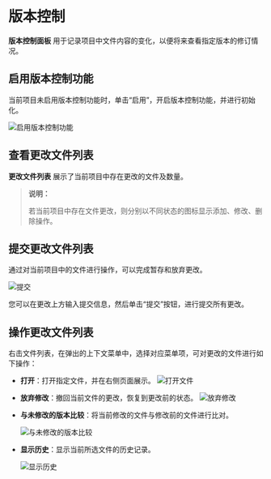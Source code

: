 # 版本控制

**版本控制面板** 用于记录项目中文件内容的变化，以便将来查看指定版本的修订情况。

## 启用版本控制功能

当前项目未启用版本控制功能时，单击“启用”，开启版本控制功能，并进行初始化。

![启用版本控制功能](https://docimages.blob.core.chinacloudapi.cn/images/Studio/enableversion20201214.png)

## 查看更改文件列表

**更改文件列表** 展示了当前项目中存在更改的文件及数量。

> **说明：**
>
> 若当前项目中存在文件更改，则分别以不同状态的图标显示添加、修改、删除操作。

## 提交更改文件列表

通过对当前项目中的文件进行操作，可以完成暂存和放弃更改。

![提交](https://docimages.blob.core.chinacloudapi.cn/images/Studio/commit20201214.png)

您可以在更改上方输入提交信息，然后单击“提交”按钮，进行提交所有更改。

## 操作更改文件列表

右击文件列表，在弹出的上下文菜单中，选择对应菜单项，可对更改的文件进行如下操作：

- **打开**：打开指定文件，并在右侧页面展示。
![打开文件](https://docimages.blob.core.chinacloudapi.cn/images/Studio/open20201214.png)

- **放弃修改**：撤回当前文件的更改，恢复到更改前的状态。
![放弃修改](https://docimages.blob.core.chinacloudapi.cn/images/Studio/giveupupdate20201214.gif)

- **与未修改的版本比较**：将当前修改的文件与修改前的文件进行比对。
  
  ![与未修改的版本比较](https://docimages.blob.core.chinacloudapi.cn/images/Studio/compare20201214.png)

- **显示历史**：显示当前所选文件的历史记录。
  
  ![显示历史](https://docimages.blob.core.chinacloudapi.cn/images/Studio/showhistory20201214.png)
